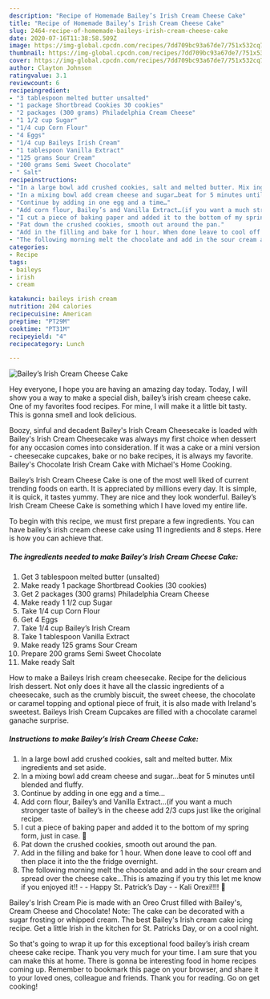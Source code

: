 ```yaml
---
description: "Recipe of Homemade Bailey’s Irish Cream Cheese Cake"
title: "Recipe of Homemade Bailey’s Irish Cream Cheese Cake"
slug: 2464-recipe-of-homemade-baileys-irish-cream-cheese-cake
date: 2020-07-16T11:38:58.509Z
image: https://img-global.cpcdn.com/recipes/7dd709bc93a67de7/751x532cq70/baileys-irish-cream-cheese-cake-recipe-main-photo.jpg
thumbnail: https://img-global.cpcdn.com/recipes/7dd709bc93a67de7/751x532cq70/baileys-irish-cream-cheese-cake-recipe-main-photo.jpg
cover: https://img-global.cpcdn.com/recipes/7dd709bc93a67de7/751x532cq70/baileys-irish-cream-cheese-cake-recipe-main-photo.jpg
author: Clayton Johnson
ratingvalue: 3.1
reviewcount: 6
recipeingredient:
- "3 tablespoon melted butter unsalted"
- "1 package Shortbread Cookies 30 cookies"
- "2 packages (300 grams) Philadelphia Cream Cheese"
- "1 1/2 cup Sugar"
- "1/4 cup Corn Flour"
- "4 Eggs"
- "1/4 cup Baileys Irish Cream"
- "1 tablespoon Vanilla Extract"
- "125 grams Sour Cream"
- "200 grams Semi Sweet Chocolate"
- " Salt"
recipeinstructions:
- "In a large bowl add crushed cookies, salt and melted butter. Mix ingredients and set aside."
- "In a mixing bowl add cream cheese and sugar…beat for 5 minutes until blended and fluffy."
- "Continue by adding in one egg and a time…"
- "Add corn flour, Bailey’s and Vanilla Extract…(if you want a much stronger taste of bailey’s in the cheese add 2/3 cups just like the original recipe."
- "I cut a piece of baking paper and added it to the bottom of my spring form, just in case. 🙂"
- "Pat down the crushed cookies, smooth out around the pan."
- "Add in the filling and bake for 1 hour. When done leave to cool off and then place it into the the fridge overnight."
- "The following morning melt the chocolate and add in the sour cream and spread over the cheese cake…This is amazing if you try this let me know if you enjoyed it!!  Happy St. Patrick’s Day   Kali Orexi!!!! 🙂"
categories:
- Recipe
tags:
- baileys
- irish
- cream

katakunci: baileys irish cream 
nutrition: 204 calories
recipecuisine: American
preptime: "PT29M"
cooktime: "PT31M"
recipeyield: "4"
recipecategory: Lunch

---
```



![Bailey’s Irish Cream Cheese Cake](https://img-global.cpcdn.com/recipes/7dd709bc93a67de7/751x532cq70/baileys-irish-cream-cheese-cake-recipe-main-photo.jpg)

Hey everyone, I hope you are having an amazing day today. Today, I will show you a way to make a special dish, bailey’s irish cream cheese cake. One of my favorites food recipes. For mine, I will make it a little bit tasty. This is gonna smell and look delicious.

Boozy, sinful and decadent Bailey&#39;s Irish Cream Cheesecake is loaded with Bailey&#39;s Irish Cream Cheesecake was always my first choice when dessert for any occasion comes into consideration. If it was a cake or a mini version - cheesecake cupcakes, bake or no bake recipes, it is always my favorite. Bailey&#39;s Chocolate Irish Cream Cake with Michael&#39;s Home Cooking.

Bailey’s Irish Cream Cheese Cake is one of the most well liked of current trending foods on earth. It is appreciated by millions every day. It is simple, it is quick, it tastes yummy. They are nice and they look wonderful. Bailey’s Irish Cream Cheese Cake is something which I have loved my entire life.


To begin with this recipe, we must first prepare a few ingredients. You can have bailey’s irish cream cheese cake using 11 ingredients and 8 steps. Here is how you can achieve that.

<!--inarticleads1-->

##### The ingredients needed to make Bailey’s Irish Cream Cheese Cake:

1. Get 3 tablespoon melted butter (unsalted)
1. Make ready 1 package Shortbread Cookies (30 cookies)
1. Get 2 packages (300 grams) Philadelphia Cream Cheese
1. Make ready 1 1/2 cup Sugar
1. Take 1/4 cup Corn Flour
1. Get 4 Eggs
1. Take 1/4 cup Bailey’s Irish Cream
1. Take 1 tablespoon Vanilla Extract
1. Make ready 125 grams Sour Cream
1. Prepare 200 grams Semi Sweet Chocolate
1. Make ready  Salt


How to make a Baileys Irish cream cheesecake. Recipe for the delicious Irish dessert. Not only does it have all the classic ingredients of a cheesecake, such as the crumbly biscuit, the sweet cheese, the chocolate or caramel topping and optional piece of fruit, it is also made with Ireland&#39;s sweetest. Baileys Irish Cream Cupcakes are filled with a chocolate caramel ganache surprise. 

<!--inarticleads2-->

##### Instructions to make Bailey’s Irish Cream Cheese Cake:

1. In a large bowl add crushed cookies, salt and melted butter. Mix ingredients and set aside.
1. In a mixing bowl add cream cheese and sugar…beat for 5 minutes until blended and fluffy.
1. Continue by adding in one egg and a time…
1. Add corn flour, Bailey’s and Vanilla Extract…(if you want a much stronger taste of bailey’s in the cheese add 2/3 cups just like the original recipe.
1. I cut a piece of baking paper and added it to the bottom of my spring form, just in case. 🙂
1. Pat down the crushed cookies, smooth out around the pan.
1. Add in the filling and bake for 1 hour. When done leave to cool off and then place it into the the fridge overnight.
1. The following morning melt the chocolate and add in the sour cream and spread over the cheese cake…This is amazing if you try this let me know if you enjoyed it!! -  - Happy St. Patrick’s Day  -  - Kali Orexi!!!! 🙂


Bailey&#39;s Irish Cream Pie is made with an Oreo Crust filled with Bailey&#39;s, Cream Cheese and Chocolate! Note: The cake can be decorated with a sugar frosting or whipped cream. The best Bailey&#39;s Irish cream cake icing recipe. Get a little Irish in the kitchen for St. Patricks Day, or on a cool night. 

So that's going to wrap it up for this exceptional food bailey’s irish cream cheese cake recipe. Thank you very much for your time. I am sure that you can make this at home. There is gonna be interesting food in home recipes coming up. Remember to bookmark this page on your browser, and share it to your loved ones, colleague and friends. Thank you for reading. Go on get cooking!
